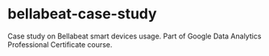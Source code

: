 # bellabeat-case-study
Case study on Bellabeat smart devices usage. Part of Google Data Analytics Professional Certificate course.
